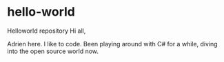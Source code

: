 # hello-world
Helloworld repository
Hi all,

Adrien here. I like to code. Been playing around with C# for a while, diving into the open source world now. 

